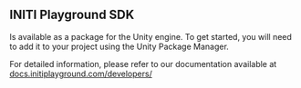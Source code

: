 ## INITI Playground SDK 

Is available as a package for the Unity engine. To get started, you will need to add it to your project using the Unity Package Manager.

For detailed information, please refer to our documentation available at [docs.initiplayground.com/developers/](https://docs.initiplayground.com/developers/)
